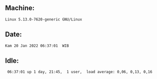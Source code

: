 ## Machine:
```
Linux 5.13.0-7620-generic GNU/Linux
```
## Date:
```
Kam 20 Jan 2022 06:37:01  WIB
```
## Idle:
```
 06:37:01 up 1 day, 21:45,  1 user,  load average: 0,06, 0,13, 0,16
```
